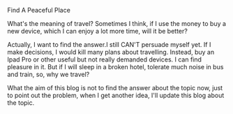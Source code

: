 Find A Peaceful Place

What's the meaning of travel? Sometimes I think, if I use the money to buy a new device, which I can enjoy a lot more time, will it be better?

Actually, I want to find the answer.I still CAN'T persuade myself yet. If I make decisions, I would kill many plans about travelling. Instead, buy an Ipad Pro or other useful but not really demanded devices. I can find pleasure in it. But if I will sleep in a broken hotel, tolerate much noise in bus and train, so, why we travel?

What the aim of this blog is not to find the answer about the topic now, just to point out the problem, when I get another idea, I'll update this blog about the topic.
